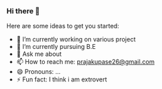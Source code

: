 ### Hi there 👋

Here are some ideas to get you started:

- 🔭 I’m currently working on various project
- 🌱 I’m currently pursuing B.E
- 💬 Ask me about
- 📫 How to reach me: prajakupase26@gmail.com
- 😄 Pronouns: ...
- ⚡ Fun fact: I think i am extrovert

